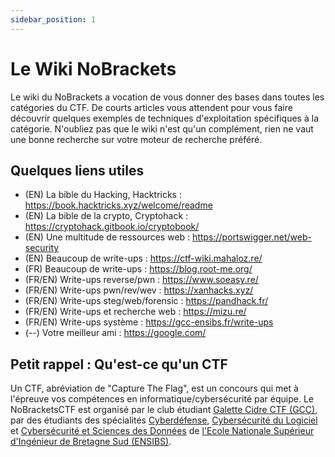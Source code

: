 ```yaml
---
sidebar_position: 1
---
```


# Le Wiki NoBrackets

Le wiki du NoBrackets a vocation de vous donner des bases dans toutes les catégories du CTF. De courts articles vous attendent pour vous faire découvrir quelques exemples de techniques d'exploitation spécifiques à la catégorie. N'oubliez pas que le wiki n'est qu'un complément, rien ne vaut une bonne recherche sur votre moteur de recherche préféré.

## Quelques liens utiles
- (EN) La bible du Hacking, Hacktricks : https://book.hacktricks.xyz/welcome/readme
- (EN) La bible de la crypto, Cryptohack : https://cryptohack.gitbook.io/cryptobook/
- (EN) Une multitude de ressources web : https://portswigger.net/web-security
- (EN) Beaucoup de write-ups : https://ctf-wiki.mahaloz.re/
- (FR) Beaucoup de write-ups : https://blog.root-me.org/
- (FR/EN) Write-ups reverse/pwn : https://www.soeasy.re/
- (FR/EN) Write-ups pwn/rev/wev : https://xanhacks.xyz/
- (FR/EN) Write-ups steg/web/forensic : https://pandhack.fr/
- (FR/EN) Write-ups et recherche web : https://mizu.re/
- (FR/EN) Write-ups système : https://gcc-ensibs.fr/write-ups
- (--) Votre meilleur ami : https://google.com/


## Petit rappel : Qu'est-ce qu'un CTF

Un CTF, abréviation de "Capture The Flag", est un concours qui met à l'épreuve vos compétences en informatique/cybersécurité par équipe. Le NoBracketsCTF est organisé par le club étudiant [Galette Cidre CTF (GCC)](https://gcc-ensibs.fr/), par des étudiants des spécialités [Cyberdéfense](https://www-ensibs.univ-ubs.fr/fr/formations/formations/diplome-d-ingenieur-DI/sciences-technologies-sante-STS/diplome-d-ingenieur-cyberdefense-ICYB00_213.html), [Cybersécurité du Logiciel](https://www-ensibs.univ-ubs.fr/fr/formations/formations/diplome-d-ingenieur-DI/sciences-technologies-sante-STS/diplome-d-ingenieur-cybersecurite-du-logiciel-IINF00_207.html) et [Cybersécurité et Sciences des Données](https://www-ensibs.univ-ubs.fr/fr/formations/formations/diplome-d-ingenieur-DI/sciences-technologies-sante-STS/diplome-d-ingenieur-cybersecurite-et-sciences-des-donnees-KWW171GO.html)
 de [l'Ecole Nationale Supérieur d'Ingénieur de Bretagne Sud (ENSIBS)](https://www-ensibs.univ-ubs.fr/fr/index.html).


